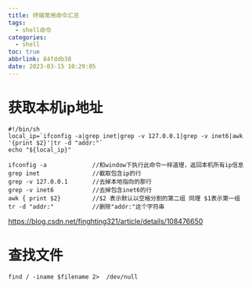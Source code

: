 ```yaml
---
title: 终端常用命令汇总
tags:
  - shell命令
categories:
  - shell
toc: true
abbrlink: 84fddb38
date: 2023-03-15 10:29:05
---
```

# 获取本机ip地址
```shell
#!/bin/sh
local_ip=`ifconfig -a|grep inet|grep -v 127.0.0.1|grep -v inet6|awk '{print $2}'|tr -d "addr:"​`
echo "${local_ip}"

ifconfig -a        		//和window下执行此命令一样道理，返回本机所有ip信息
grep inet		    	//截取包含ip的行
grep -v 127.0.0.1		//去掉本地指向的那行
grep -v inet6			//去掉包含inet6的行
awk { print $2}			//$2 表示默认以空格分割的第二组 同理 $1表示第一组​
tr -d "addr:"			//删除"addr:"这个字符串
```
https://blog.csdn.net/finghting321/article/details/108476650

# 查找文件

```shell
find / -iname $filename 2>  /dev/null
```


